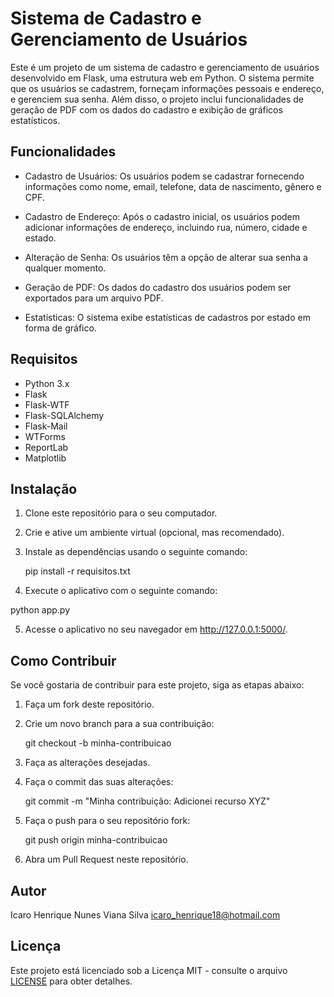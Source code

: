 # Sistema de Cadastro e Gerenciamento de Usuários

Este é um projeto de um sistema de cadastro e gerenciamento de usuários desenvolvido em Flask, uma estrutura web em Python. O sistema permite que os usuários se cadastrem, forneçam informações pessoais e endereço, e gerenciem sua senha. Além disso, o projeto inclui funcionalidades de geração de PDF com os dados do cadastro e exibição de gráficos estatísticos.

## Funcionalidades

- Cadastro de Usuários: Os usuários podem se cadastrar fornecendo informações como nome, email, telefone, data de nascimento, gênero e CPF.

- Cadastro de Endereço: Após o cadastro inicial, os usuários podem adicionar informações de endereço, incluindo rua, número, cidade e estado.

- Alteração de Senha: Os usuários têm a opção de alterar sua senha a qualquer momento.

- Geração de PDF: Os dados do cadastro dos usuários podem ser exportados para um arquivo PDF.

- Estatísticas: O sistema exibe estatísticas de cadastros por estado em forma de gráfico.

## Requisitos

- Python 3.x
- Flask
- Flask-WTF
- Flask-SQLAlchemy
- Flask-Mail
- WTForms
- ReportLab
- Matplotlib

## Instalação

1. Clone este repositório para o seu computador.
2. Crie e ative um ambiente virtual (opcional, mas recomendado).
3. Instale as dependências usando o seguinte comando:

    pip install -r requisitos.txt 


4. Execute o aplicativo com o seguinte comando:

python app.py

5. Acesse o aplicativo no seu navegador em http://127.0.0.1:5000/.

## Como Contribuir

Se você gostaria de contribuir para este projeto, siga as etapas abaixo:

1. Faça um fork deste repositório.
2. Crie um novo branch para a sua contribuição:

    git checkout -b minha-contribuicao

3. Faça as alterações desejadas.
4. Faça o commit das suas alterações:

    git commit -m "Minha contribuição: Adicionei recurso XYZ" 


5. Faça o push para o seu repositório fork:

    git push origin minha-contribuicao


6. Abra um Pull Request neste repositório.

## Autor

Icaro Henrique Nunes Viana Silva
icaro_henrique18@hotmail.com

## Licença

Este projeto está licenciado sob a Licença MIT - consulte o arquivo [LICENSE](LICENSE) para obter detalhes.





